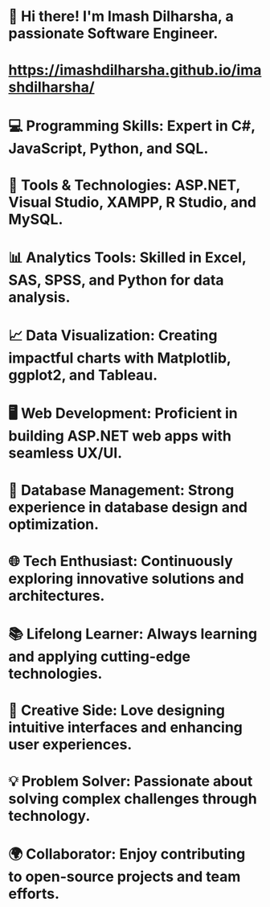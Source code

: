 # 👋 Hi there! I'm Imash Dilharsha, a passionate Software Engineer.
# https://imashdilharsha.github.io/imashdilharsha/
# 💻 Programming Skills: Expert in C#, JavaScript, Python, and SQL.
# 🔧 Tools & Technologies: ASP.NET, Visual Studio, XAMPP, R Studio, and MySQL.
# 📊 Analytics Tools: Skilled in Excel, SAS, SPSS, and Python for data analysis.
# 📈 Data Visualization: Creating impactful charts with Matplotlib, ggplot2, and Tableau.
# 🖥️ Web Development: Proficient in building ASP.NET web apps with seamless UX/UI.
# 🔐 Database Management: Strong experience in database design and optimization.
# 🌐 Tech Enthusiast: Continuously exploring innovative solutions and architectures.
# 📚 Lifelong Learner: Always learning and applying cutting-edge technologies.
# 🎨 Creative Side: Love designing intuitive interfaces and enhancing user experiences.
# 💡 Problem Solver: Passionate about solving complex challenges through technology.
# 🌍 Collaborator: Enjoy contributing to open-source projects and team efforts.
